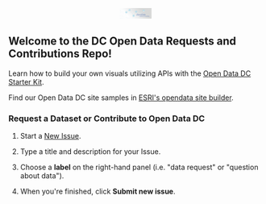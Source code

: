 <p align="center"><img width=12.5% src="https://github.com/JoyOfTech/test-open-data-issues/blob/master/media/OpenData-Twitter-Cover.png"></p>

<h2> Welcome to the DC Open Data Requests and Contributions Repo!</h2>
<!--- OD DC Graphic ---> 
<p>Learn how to build your own visuals utilizing APIs with the <a href ="https://github.com/DCgov/opendatadc-starterkit">Open Data DC Starter Kit</a>.</p>
<p>Find our Open Data DC site samples in <a href="https://github.com/DCgov/opendatadc-opendataSiteSamples">ESRI's opendata site builder</a>.</p>

<h3>Request a Dataset or Contribute to Open Data DC</h3>

1. Start a <a href = "https://github.com/JoyOfTech/test-open-data-issues/issues/new">New Issue</a>.

2. Type a title and description for your Issue.

3. Choose a <b>label</b> on the right-hand panel (i.e. "data request" or "question about data").

3. When you're finished, click <b>Submit new issue</b>.

<!--- use this templated for prefilled issues: https://github.com/JoyOfTech/test-open-data-issues/issues/new?labels[]=Request%20Management&labels[]=[Type]%20Bug&title=Request:&milestone=Request%20Management:%20m6&assignee=ebinnion&body=This%20is%20a%20prefilled%20issue and more info here: https://eric.blog/2016/01/08/prefilling-github-issues/--->
